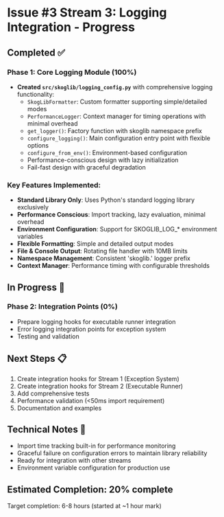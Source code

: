 # Issue #3 Stream 3: Logging Integration - Progress

## Completed ✅

### Phase 1: Core Logging Module (100%)
- **Created `src/skoglib/logging_config.py`** with comprehensive logging functionality:
  - `SkogLibFormatter`: Custom formatter supporting simple/detailed modes
  - `PerformanceLogger`: Context manager for timing operations with minimal overhead
  - `get_logger()`: Factory function with skoglib namespace prefix
  - `configure_logging()`: Main configuration entry point with flexible options
  - `configure_from_env()`: Environment-based configuration
  - Performance-conscious design with lazy initialization
  - Fail-fast design with graceful degradation

### Key Features Implemented:
- **Standard Library Only**: Uses Python's standard logging library exclusively
- **Performance Conscious**: Import tracking, lazy evaluation, minimal overhead
- **Environment Configuration**: Support for SKOGLIB_LOG_* environment variables
- **Flexible Formatting**: Simple and detailed output modes
- **File & Console Output**: Rotating file handler with 10MB limits
- **Namespace Management**: Consistent 'skoglib.' logger prefix
- **Context Manager**: Performance timing with configurable thresholds

## In Progress 🔄

### Phase 2: Integration Points (0%)
- Prepare logging hooks for executable runner integration
- Error logging integration points for exception system
- Testing and validation

## Next Steps 📋
1. Create integration hooks for Stream 1 (Exception System)
2. Create integration hooks for Stream 2 (Executable Runner)  
3. Add comprehensive tests
4. Performance validation (<50ms import requirement)
5. Documentation and examples

## Technical Notes 📝
- Import time tracking built-in for performance monitoring
- Graceful failure on configuration errors to maintain library reliability
- Ready for integration with other streams
- Environment variable configuration for production use

## Estimated Completion: 20% complete
Target completion: 6-8 hours (started at ~1 hour mark)
